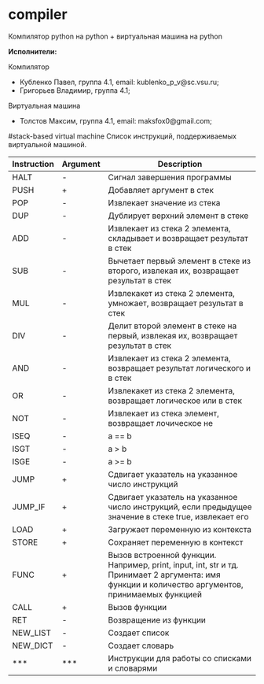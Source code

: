 # compiler
Компилятор python на python + виртуальная машина на python

<b>Исполнители:</b>
<p>Компилятор</p>
<uL>
    <li>Кубленко Павел, группа 4.1, email: kublenko_p_v@sc.vsu.ru;</li>
    <li>Григорьев Владимир, группа 4.1;</li>
</uL>
<p>Виртуальная машина</p>
<ul>
    <li>Толстов Максим, группа 4.1, email: maksfox0@gmail.com;</li>
</ul>

#stack-based virtual machine
Список инструкций, поддерживаемых виртуальной машиной.

| Instruction | Argument | Description |
| --- | --- | --- |
| HALT | - | Сигнал завершения программы |
| PUSH | + | Добавляет аргумент в стек |
| POP | - | Извлекает значение из стека |
| DUP | - | Дублирует верхний элемент в стеке |
| ADD | - | Извлекает из стека 2 элемента, складывает и возвращает результат в стек |
| SUB | - | Вычетает первый элемент в стеке из второго, извлекая их, возвращает результат в стек |
| MUL | - | Извлекакет из стека 2 элемента, умножает, возвращает результат в стек |
| DIV | - | Делит второй элемент в стеке на первый, извлекая их, возвращает результат в стек |
| AND | - | Извлекает из стека 2 элемента, возвращает результат логического и в стек  |
| OR | - | Извлекакет из стека 2 элемента, возвращает логическое или в стек |
| NOT | - | Извлекает из стека элемент, возвращает лочическое не |
| ISEQ | - | a == b |
| ISGT | - | a > b |
| ISGE | - | a >= b |
| JUMP | + | Сдвигает указатель на указанное число инструкций |
| JUMP_IF | + | Сдвигает указатель на указанное число инструкций, если предыдущее значение в стеке true, извлекает его |
| LOAD | + | Загружает переменную из контекста |
| STORE | + | Сохраняет переменную в контекст |
| FUNC | + | Вызов встроенной функции. Например, print, input, int, str и тд. Принимает 2 аргумента: имя функции и количество аргументов, принимаемых функцией | 
| CALL | + | Вызов функции |
| RET | - | Возвращение из функции |
| NEW_LIST | - | Создает список |
| NEW_DICT | - | Создает словарь |
| *** | *** | Инструкции для работы со списками и словарями |
